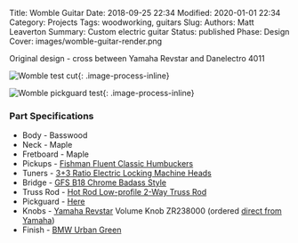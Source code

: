 Title: Womble Guitar
Date: 2018-09-25 22:34
Modified: 2020-01-01 22:34
Category: Projects
Tags: woodworking, guitars
Slug:
Authors: Matt Leaverton
Summary: Custom electric guitar
Status: published
Phase: Design
Cover: images/womble-guitar-render.png

Original design - cross between Yamaha Revstar and Danelectro 4011

![Womble test cut](/images/womble-test-cut.jpg){: .image-process-inline}

![Womble pickguard test](/images/womble-pickguard.jpg){: .image-process-inline}

### Part Specifications
- Body - Basswood
- Neck - Maple
- Fretboard - Maple
- Pickups - [Fishman Fluent Classic Humbuckers](https://www.fishman.com/portfolio/fluence-classic-6-string-humbucker-pickups/)
- Tuners - [3+3 Ratio Electric Locking Machine Heads](https://graphtech.com/products/ratio-electric-locking-machine-heads-3-per-side)
- Bridge - [GFS B18 Chrome Badass Style](https://www.guitarfetish.com/Chrome-Badass-Style-Intonatable-wraparound-bridge_p_153.html)
- Truss Rod - [Hot Rod Low-profile 2-Way Truss Rod](https://www.stewmac.com/luthier-tools-and-supplies/materials/truss-rods/adjustable-truss-rods/hot-rod-low-profile-2-way-truss-rod/)
- Pickguard - [Here](https://www.stewmac.com/luthier-tools-and-supplies/materials/pickguard-materials/whitebw-laminated-pickguard-materials/)
- Knobs - [Yamaha Revstar](https://usa.yamaha.com/products/musical_instruments/guitars_basses/el_guitars/rs/lineup.html) Volume Knob ZR238000 (ordered [direct from Yamaha](https://www.yamaha24x7.com))
- Finish - [BMW Urban Green](https://usa.specialistpaints.com/products/bmw-aerosol-can-colors?_pos=2&_sid=00e066692&_ss=r&variant=40365084737715)
